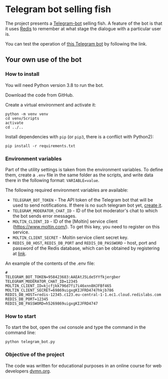 # Telegram bot selling fish

The project presents a [Telegram-bot](t.me/moltin_fish_shop_bot) selling fish. A feature of the bot is that it uses [Redis](https://app.redislabs.com/) to remember at what stage the dialogue with a particular user is.

You can test the operation of [this Telegram bot](t.me/moltin_fish_shop_bot) by following the link.

## Your own use of the bot

### How to install

You will need Python version 3.8 to run the bot.

Download the code from GitHub.

Create a virtual environment and activate it:
```
python -m venv venv
cd venv/Scripts
activate
cd ../..
```

Install dependencies with `pip` (or `pip3`, there is a conflict with Python2):
```
pip install -r requirements.txt
```

### Environment variables

Part of the utility settings is taken from the environment variables. To define them, create a `.env` file in the same folder as the scripts, and write data there in the following format: `VARIABLE=value`.

The following required environment variables are available:

- `TELEGRAM_BOT_TOKEN` - The API token of the Telegram bot that will be used to send notifications. If there is no such telegram bot yet, [create it](https://way23.ru/регистрация-бота-в-telegram.html).
- `TELEGRAM_MODERATOR_CHAT_ID` - ID of the bot moderator's chat to which the bot sends error messages.
- `MOLTIN_CLIENT_ID` - ID of the [Moltin] service client (https://www.moltin.com/). To get this key, you need to register on this service.
- `MOLTIN_CLIENT_SECRET` - Moltin service client secret key.
- `REDIS_DB_HOST`, `REDIS_DB_PORT` and `REDIS_DB_PASSWORD` - host, port and password of the Redis database, which can be obtained by registering at [link](https://app.redislabs.com/).

An example of the contents of the .env file:
```
#
TELEGRAM_BOT_TOKEN=958423683:AAEAtJ5Lde5YYfkjergber
TELEGRAM_MODERATOR_CHAT_ID=12345
MOLTIN_CLIENT_ID=kjcfjkk796d7fi7i46xnn8HJFBf465
MOLTIN_CLIENT_SECRET=69869uigxgKIJFRD4747hkjb786
REDIS_DB_HOST=redis-12345.c123.eu-central-1-1.ec1.cloud.redislabs.com
REDIS_DB_PORT=12345
REDIS_DB_PASSWORD=h5269869uigxgKIJFRD4747
```

### How to start

To start the bot, open the `cmd` console and type the command in the command line:
```
python telegram_bot.py
```

### Objective of the project

The code was written for educational purposes in an online course for web developers [dvmn.org](https://dvmn.org/).
